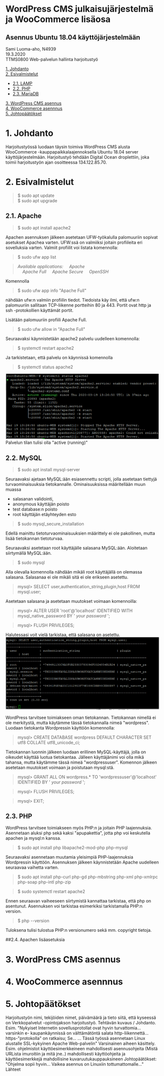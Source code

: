 WordPress CMS julkaisujärjestelmä ja WooCommerce lisäosa  
========================================================
Asennus Ubuntu 18.04 käyttöjärjestelmään
----------------------------------------
Sami Luoma-aho, N4939  
19.3.2020  
TTMS0800 Web-palvelun hallinta harjoitustyö  


[1. Johdanto](#1-johdanto)  
[2. Esivalmistelut](#2-esivalmistelut)  
- [2.1. LAMP](#21-lamp)  
- [2.2. PHP](#22-php)  
- [2.3. MariaDB](#23-mariadb)  

[3. WordPress CMS asennus](#3-wordpress-cms-asennus)  
[4. WooCommerce asennnus](#4-woocommerce-asennnus)  
[5. Johtopäätökset](#5-johtopäätökset)  



# 1. Johdanto  
Harjoitustyössä luodaan täysin toimiva WordPress CMS alusta WooCommerce -kauppapaikkalaajennoksella Ubuntu 18.04 server käyttöjärjestelmään. Harjoitustyö tehdään Digital Ocean droplettiin, joka toimii harjoitustyön ajan osoitteessa 134.122.85.70.  

# 2. Esivalmistelut
>\$ sudo apt update  
>\$ sudo apt upgrade  



## 2.1. Apache
>\$ sudo apt install apache2

Apachen asennuksen jälkeen asetetaan UFW-työkalulla palomuuriin sopivat asetukset Apachea varten. UFW:ssä on valmiiksi joitain profiileita eri sovelluksia varten. Valmiit profiilit voi listata komennolla: 
>\$ sudo ufw app list


>*Available applications:
&nbsp;&nbsp;&nbsp; Apache  
&nbsp;&nbsp;&nbsp; Apache Full
&nbsp;&nbsp;&nbsp; Apache Secure
&nbsp;&nbsp;&nbsp; OpenSSH*

Komennolla
>\$ sudo ufw app info "Apache Full"  

nähdään ufw:n valmiin profiilin tiedot. Tiedoista käy ilmi, että ufw:n palomuuriin sallitaan TCP-liikenne portteihin 80 ja 443. Portit ovat http ja ssh -protokollien käyttämät portit.  

Lisätään palomuuriin profiili Apache Full.  
>\$ sudo ufw allow in "Apache Full"

Seuraavaksi käynnistetään apache2 palvelu uudelleen komennolla:
>\$ systemctl restart apache2

Ja tarkistetaan, että palvelu on käynnissä komennolla
>\$ systemctl status apache2

![](apache1.PNG)
Palvelun tilan tulisi olla "active (running)"

## 2.2. MySQL

>\$ sudo apt install mysql-server

Seuraavaksi ajetaan MySQL:ään esiasennettu scripti, jolla asetetaan tiettyjä turvaominaisuuksia tietokannalle. Ominaisuuksissa määritellään muun muassa 
- salasanan validointi, 
- anonymous käyttäjän poisto
- test database:n poisto
- root käyttäjän etäyhteyden esto
  
>\$ sudo mysql_secure_installation

Edellä mainittu tietoturvaominaisuuksien määrittely ei ole pakollinen, mutta lisää tietokannan tietoturvaa. 

Seuraavaksi asetetaan root käyttäjälle salasana MySQL:ään. Aloitetaan siirtymällä MySQL:ään. 

>\$ sudo mysql

Alla olevalla komennolla nähdään mikäli root käyttäjällä on olemassa salasana. Salasanaa ei ole mikäli sitä ei ole erikseen asetettu.

>mysql> SELECT user,authentication_string,plugin,host FROM mysql.user;

Asetetaan salasana ja asetetaan muutokset voimaan komennoilla:

>mysql> ALTER USER 'root'@'localhost' IDENTIFIED WITH mysql_native_password BY '  *your password*  ';

>mysql> FLUSH PRIVILEGES;

Halutessasi voit vielä tarkistaa, että salasana on asetettu.
![](mysql1.PNG)

WordPress tarvitsee toimiakseen oman tietokannan. Tietokannan nimellä ei ole merkitystä, mutta käytämme tässä tietokannalla nimeä "wordpress". Luodaan tietokanta Wordpressin käyttöön komennolla:

>mysql> CREATE DATABASE wordpress DEFAULT CHARACTER SET utf8 COLLATE utf8_unicode_ci;

Tietokannan luonnin jälkeen luodaan erillinen MySQL-käyttäjä, jolla on oikeudet käyttää luotua tietokantaa. Jälleen käyttäjänimi voi olla mikä tahansa, mutta käytämme tässä nimeä "wordpressuser". Komennon jälkeen asetetaan muutokset voimaan ja poistutaan mysql:stä.

>mysql> GRANT ALL ON wordpress.* TO 'wordpressuser'@'localhost' IDENTIFIED BY '  *your password*   ';

>mysql> FLUSH PRIVILEGES;

>mysql> EXIT;

## 2.3. PHP

WordPress tarvitsee toimiakseen myös PHP:n ja joitain PHP laajennuksia. Asennetaan aluksi php sekä kaksi "apupakettia", jotta php voi keskutella apachen ja mysql:n kanssa. 

>\$ sudo apt install php libapache2-mod-php php-mysql

Seuraavaksi asennetaan muutamia yleisimpiä PHP-laajennuksia Wordpressin käyttöön. Asennuksen jälkeen käynnistetään Apache uudelleen seuraavaa vaihetta varten.

>\$ sudo apt install php-curl php-gd php-mbstring php-xml php-xmlrpc php-soap php-intl php-zip

>\$ sudo systemctl restart apache2

Ennen seuraavan vaiheeseen siirtymistä kannattaa tarkistaa, että php on asentunut. Asennuksen voi tarkistaa esimerkiksi tarkistamalla PHP:n version.
>\$ php --version

Tuloksena tulisi tulostua PHP:n versionumero sekä mm. copyright tietoja.

##2.4. Apachen lisäasetuksia


# 3. WordPress CMS asennus

# 4. WooCommerce asennnus

# 5. Johtopäätökset

Harjoitustyön nimi, tekijöiden nimet, päivämäärä ja tieto siitä, että kyseessä on Verkkopalvelut -opintojakson harjoitustyö.
Tehtävän kuvaus / Johdanto. Esim. "Nykyiset Internetin sovellusprotollat ovat hyvin turvattomia... varsinkin e- kaupankäynnissä on välttämätöntä salata http-liikennettä... https-"protokolla" on ratkaisu; Se... ... Tässä työssä asennetaan Linux alustalle SSL-kykyinen Apache Web-palvelin"
Varsinainen aiheen käsittely. Esim. ohjelmistot käyttöesimerkkeineen
mahdollisesti asennusohjeita (Mistä URLista imuroitiin ja mitä jne..)
mahdollisesti käyttöohjeita ja käyttöesimerkkejä mahdollisine kuvaruutukauppauksineen
Johtopäätökset: "Ohjelma sopii hyvin... Vaikea asennus on Linuxiin tottumattomalle..."
Lähteet